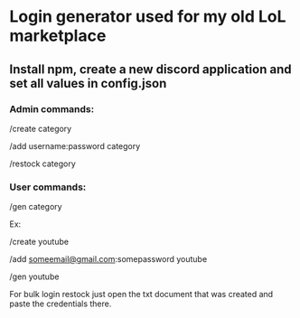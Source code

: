 # Login generator used for my old LoL marketplace

## Install npm, create a new discord application and set all values in config.json

### Admin commands:

/create category

/add username:password category

/restock category


### User commands:

/gen category



Ex:

/create youtube

/add someemail@gmail.com:somepassword youtube

/gen youtube

For bulk login restock just open the txt document that was created and paste the credentials there.
